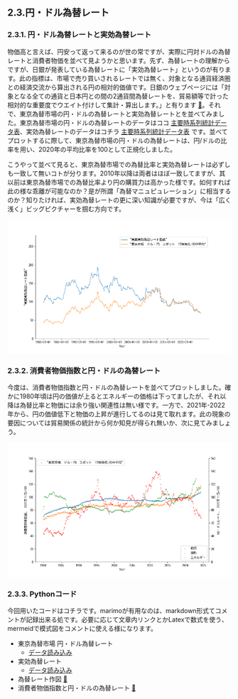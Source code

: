 ## 2.3.円・ドル為替レート

### 2.3.1. 円・ドル為替レートと実効為替レート
物価高と言えば、円安って返って来るのが世の常ですが、実際に円対ドルの為替レートと消費者物価を並べて見ようかと思います。先ず、為替レートの理解からですが、日銀が発表している為替レートに「実効為替レート」というのが有ります。此の指標は、市場で売り買いされるレートでは無く、対象となる通貨経済圏との経済交流から算出される円の相対的価値です。日銀のウェブページには「対象となる全ての通貨と日本円との間の2通貨間為替レートを、貿易額等で計った相対的な重要度でウエイト付けして集計・算出します。」と有ります [🔗](https://www.boj.or.jp/statistics/outline/exp/exrate02.htm)。それで、東京為替市場の円・ドルの為替レートと実効為替レートとを並べてみました。東京為替市場の円・ドルの為替レートのデータはココ [主要時系列統計データ表](https://www.stat-search.boj.or.jp/ssi/mtshtml/fm08_m_1.html)、実効為替レートのデータはコチラ [主要時系列統計データ表](https://www.stat-search.boj.or.jp/ssi/mtshtml/fm09_m_1.html) です。並べてプロットするに際して、東京為替市場の円・ドルの為替レートは、円/ドルの比率を用い、2020年の平均比率を100として正規化しました。

こうやって並べて見ると、東京為替市場での為替比率と実効為替レートは必ずしも一致して無いコトが分ります。2010年以降は両者はほぼ一致してますが、其以前は東京為替市場での為替比率より円の購買力は高かった様です。如何すれば此の様な乖離が可能なのか？是が所謂「為替マニュピュレーション」に相当するのか？知りたければ、実効為替レートの更に深い知識が必要ですが、今は「広く浅く」ビッグピクチャーを掴む方向です。

![](sociology/img/exchRate.png)

### 2.3.2. 消費者物価指数と円・ドルの為替レート

今度は、消費者物価指数と円・ドルの為替レートを並べてプロットしました。確かに1980年頃は円の価値が上るとエネルギーの価格は下ってましたが、それ以降は為替比率と物価には余り強い関連性は無い様です。一方で、2021年-2022年から、円の価値低下と物価の上昇が進行してるのは見て取れます。此の現象の要因については貿易関係の統計から何か知見が得られ無いか、次に見てみましょう。

![](sociology/img/CPI-EXR.png)

### 2.3.3. Pythonコード
今回用いたコードはコチラです。marimoが有用なのは、markdown形式てコメントが記録出来る処です。必要に応じて文章内リンクとかLatexで数式を使う、mermeidで模式図をコメントに使える様になります。
 - 東京為替市場 円・ドル為替レート
     - [データ読み込み](sociology/code/exchRate.md)
 - 実効為替レート
     - [データ読み込み](sociology/code/eexchRate.md)
 - 為替レート作図 [🔗](sociology/code/exchRate(作図).md)
 - 消費者物価指数と円・ドルの為替レート [🔗](sociology/code/exRate-CPI.md)
